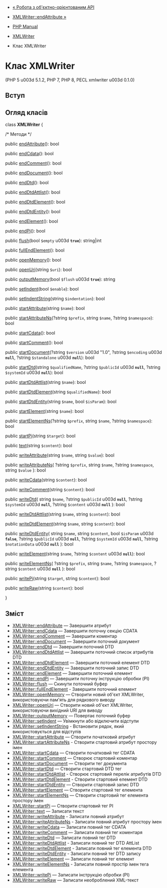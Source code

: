 - [« Робота з об'єктно-орієнтованим
API](example.xmlwriter-oop.md)
- [XMLWriter::endAttribute »](xmlwriter.endattribute.md)

- [PHP Manual](index.md)
- [XMLWriter](book.xmlwriter.md)
- Клас XMLWriter

# Клас XMLWriter

(PHP 5 u003d 5.1.2, PHP 7, PHP 8, PECL xmlwriter u003d 0.1.0)

## Вступ

## Огляд класів

class **XMLWriter** {

/\* Методи \*/

public [endAttribute](xmlwriter.endattribute.md)(): bool

public [endCdata](xmlwriter.endcdata.md)(): bool

public [endComment](xmlwriter.endcomment.md)(): bool

public [endDocument](xmlwriter.enddocument.md)(): bool

public [endDtd](xmlwriter.enddtd.md)(): bool

public [endDtdAttlist](xmlwriter.enddtdattlist.md)(): bool

public [endDtdElement](xmlwriter.enddtdelement.md)(): bool

public [endDtdEntity](xmlwriter.enddtdentity.md)(): bool

public [endElement](xmlwriter.endelement.md)(): bool

public [endPi](xmlwriter.endpi.md)(): bool

public [flush](xmlwriter.flush.md)(bool `$empty` u003d **`true`**):
string\|int

public [fullEndElement](xmlwriter.fullendelement.md)(): bool

public [openMemory](xmlwriter.openmemory.md)(): bool

public [openUri](xmlwriter.openuri.md)(string `$uri`): bool

public [outputMemory](xmlwriter.outputmemory.md)(bool `$flush` u003d
**`true`**): string

public [setIndent](xmlwriter.setindent.md)(bool `$enable`): bool

public [setIndentString](xmlwriter.setindentstring.md)(string
`$indentation`): bool

public [startAttribute](xmlwriter.startattribute.md)(string `$name`):
bool

public [startAttributeNs](xmlwriter.startattributens.md)(?string
`$prefix`, string `$name`, ?string `$namespace`): bool

public [startCdata](xmlwriter.startcdata.md)(): bool

public [startComment](xmlwriter.startcomment.md)(): bool

public [startDocument](xmlwriter.startdocument.md)(?string `$version`
u003d "1.0", ?string `$encoding` u003d **`null`**, ?string `$standalone` u003d
**`null`**): bool

public [startDtd](xmlwriter.startdtd.md)(string `$qualifiedName`,
?string `$publicId` u003d **`null`**, ?string `$systemId` u003d **`null`**):
bool

public [startDtdAttlist](xmlwriter.startdtdattlist.md)(string
`$name`): bool

public [startDtdElement](xmlwriter.startdtdelement.md)(string
`$qualifiedName`): bool

public [startDtdEntity](xmlwriter.startdtdentity.md)(string `$name`,
bool `$isParam`): bool

public [startElement](xmlwriter.startelement.md)(string `$name`): bool

public [startElementNs](xmlwriter.startelementns.md)(?string
`$prefix`, string `$name`, ?string `$namespace`): bool

public [startPi](xmlwriter.startpi.md)(string `$target`): bool

public [text](xmlwriter.text.md)(string `$content`): bool

public [writeAttribute](xmlwriter.writeattribute.md)(string `$name`,
string `$value`): bool

public [writeAttributeNs](xmlwriter.writeattributens.md)(
?string `$prefix`,
string `$name`,
?string `$namespace`,
string `$value`
): bool

public [writeCdata](xmlwriter.writecdata.md)(string `$content`): bool

public [writeComment](xmlwriter.writecomment.md)(string `$content`):
bool

public [writeDtd](xmlwriter.writedtd.md)(
string `$name`,
?string `$publicId` u003d **`null`**,
?string `$systemId` u003d **`null`**,
?string `$content` u003d **`null`**
): bool

public [writeDtdAttlist](xmlwriter.writedtdattlist.md)(string `$name`,
string `$content`): bool

public [writeDtdElement](xmlwriter.writedtdelement.md)(string `$name`,
string `$content`): bool

public [writeDtdEntity](xmlwriter.writedtdentity.md)(
string `$name`,
string `$content`,
bool `$isParam` u003d **`false`**,
?string `$publicId` u003d **`null`**,
?string `$systemId` u003d **`null`**,
?string `$notationData` u003d **`null`**
): bool

public [writeElement](xmlwriter.writeelement.md)(string `$name`,
?string `$content` u003d **`null`**): bool

public [writeElementNs](xmlwriter.writeelementns.md)(
?string `$prefix`,
string `$name`,
?string `$namespace`,
?string `$content` u003d **`null`**
): bool

public [writePi](xmlwriter.writepi.md)(string `$target`, string
`$content`): bool

public [writeRaw](xmlwriter.writeraw.md)(string `$content`): bool

}

## Зміст

- [XMLWriter::endAttribute](xmlwriter.endattribute.md) — Завершити
атрибут
- [XMLWriter::endCdata](xmlwriter.endcdata.md) — Завершити поточну
секцію CDATA
- [XMLWriter::endComment](xmlwriter.endcomment.md) — Завершити
коментар
- [XMLWriter::endDocument](xmlwriter.enddocument.md) — Завершити
поточний документ
- [XMLWriter::endDtd](xmlwriter.enddtd.md) — Завершити поточний DTD
- [XMLWriter::endDtdAttlist](xmlwriter.enddtdattlist.md) — Завершити
поточний список атрибутів DTD
- [XMLWriter::endDtdElement](xmlwriter.enddtdelement.md) — Завершити
поточний елемент DTD
- [XMLWriter::endDtdEntity](xmlwriter.enddtdentity.md) — Завершити
поточний запис DTD
- [XMLWriter::endElement](xmlwriter.endelement.md) — Завершити
поточний елемент
- [XMLWriter::endPi](xmlwriter.endpi.md) — Завершити поточну
інструкцію обробки (PI)
- [XMLWriter::flush](xmlwriter.flush.md) — Скинути поточний буфер
- [XMLWriter::fullEndElement](xmlwriter.fullendelement.md) -
Завершити поточний елемент
- [XMLWriter::openMemory](xmlwriter.openmemory.md) — Створити новий
об'єкт XMLWriter, використовуючи пам'ять для рядкового виводу
- [XMLWriter::openUri](xmlwriter.openuri.md) — Створити новий об'єкт
XMLWriter, використовуючи вихідний URI для виводу
- [XMLWriter::outputMemory](xmlwriter.outputmemory.md) — Повертає
поточний буфер
- [XMLWriter::setIndent](xmlwriter.setindent.md) — Увімкнути або
відключити відступи
- [XMLWriter::setIndentString](xmlwriter.setindentstring.md) -
Встановити рядок, який використовується для відступів
- [XMLWriter::startAttribute](xmlwriter.startattribute.md) — Створити
початковий атрибут
- [XMLWriter::startAttributeNs](xmlwriter.startattributens.md) -
Створити стартовий атрибут простору імен
- [XMLWriter::startCdata](xmlwriter.startcdata.md) — Створити
початковий тег CDATA
- [XMLWriter::startComment](xmlwriter.startcomment.md) — Створює
стартовий коментар
- [XMLWriter::startDocument](xmlwriter.startdocument.md) — Створити
тег документа
- [XMLWriter::startDtd](xmlwriter.startdtd.md) — Створити стартовий
DTD тег
- [XMLWriter::startDtdAttlist](xmlwriter.startdtdattlist.md) -
Створює стартовий перелік атрибутів DTD
- [XMLWriter::startDtdElement](xmlwriter.startdtdelement.md) -
Створити стартовий елемент DTD
- [XMLWriter::startDtdEntity](xmlwriter.startdtdentity.md) — Створити
стартовий запис DTD
- [XMLWriter::startElement](xmlwriter.startelement.md) — Створити
стартовий тег елемента
- [XMLWriter::startElementNs](xmlwriter.startelementns.md) — Створити
стартовий тег елемента простору імен
- [XMLWriter::startPi](xmlwriter.startpi.md) — Створити стартовий тег
PI
- [XMLWriter::text](xmlwriter.text.md) — Записати текст
- [XMLWriter::writeAttribute](xmlwriter.writeattribute.md) -
Записати повний атрибут
- [XMLWriter::writeAttributeNs](xmlwriter.writeattributens.md) -
Записати повний атрибут простору імен
- [XMLWriter::writeCdata](xmlwriter.writecdata.md) — Записати повний
тег CDATA
- [XMLWriter::writeComment](xmlwriter.writecomment.md) — Записати
повний тег коментаря
- [XMLWriter::writeDtd](xmlwriter.writedtd.md) — Записати повний тег
DTD
- [XMLWriter::writeDtdAttlist](xmlwriter.writedtdattlist.md) -
Записати повний тег DTD AttList
- [XMLWriter::writeDtdElement](xmlwriter.writedtdelement.md) -
Записати повний тег елемента DTD
- [XMLWriter::writeDtdEntity](xmlwriter.writedtdentity.md) -
Записати повний тег DTD запису
- [XMLWriter::writeElement](xmlwriter.writeelement.md) — Записати
повний тег елемент
- [XMLWriter::writeElementNs](xmlwriter.writeelementns.md) -
Записати повний простір імен тега елемента
- [XMLWriter::writePi](xmlwriter.writepi.md) — Записати інструкцію
обробки (PI)
- [XMLWriter::writeRaw](xmlwriter.writeraw.md) — Записати
необроблений XML-текст
